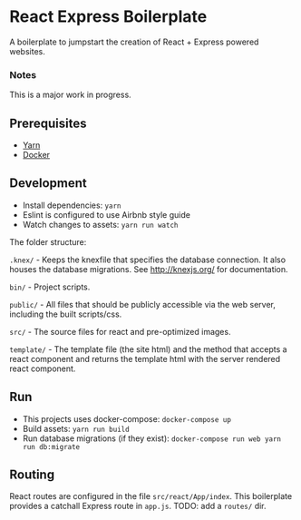 # React Express Boilerplate
A boilerplate to jumpstart the creation of React + Express powered websites.

### Notes
This is a major work in progress.

## Prerequisites
- [Yarn](https://yarnpkg.com/en/)
- [Docker](https://www.docker.com/community-edition)

## Development
- Install dependencies: `yarn`
- Eslint is configured to use Airbnb style guide
- Watch changes to assets: `yarn run watch`

The folder structure:

`.knex/` - Keeps the knexfile that specifies the database connection. It also houses the database migrations. See http://knexjs.org/ for documentation.

`bin/` - Project scripts.

`public/` - All files that should be publicly accessible via the web server, including the built scripts/css.

`src/` - The source files for react and pre-optimized images.

`template/` - The template file (the site html) and the method that accepts a react component and returns the template html with the server rendered react component.

## Run
- This projects uses docker-compose: `docker-compose up`
- Build assets: `yarn run build`
- Run database migrations (if they exist): `docker-compose run web yarn run db:migrate`

## Routing
React routes are configured in the file `src/react/App/index`. This boilerplate provides a catchall Express route in `app.js`. TODO: add a `routes/` dir.
